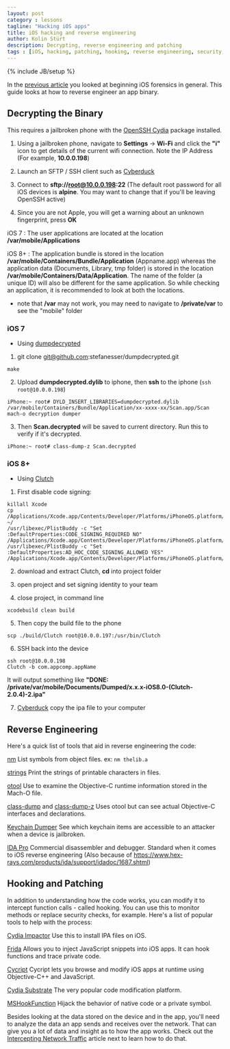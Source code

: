 ```yaml
---
layout: post
category : lessons
tagline: "Hacking iOS apps"
title: iOS hacking and reverse engineering
author: Kolin Stürt
description: Decrypting, reverse engineering and patching
tags : [iOS, hacking, patching, hooking, reverse engineering, security, XCode]
---
```

{% include JB/setup %}

In the [previous article](https://kolinsturt.github.io/lessons/2016/01/01/beginning_ios_forensics) you looked at beginning iOS forensics in general. This guide looks at how to reverse engineer an app binary.

## Decrypting the Binary

This requires a jailbroken phone with the [OpenSSH Cydia](https://cydia.saurik.com/openssh.html) package installed.

1. Using a jailbroken phone, navigate to **Settings** -> **Wi-Fi** and click the **"i"** icon to get details of the current wifi connection. Note the IP Address (For example, **10.0.0.198**)

2. Launch an SFTP / SSH client such as [Cyberduck](https://cyberduck.io/)

3. Connect to **sftp://root@10.0.0.198:22** (The default root password for all iOS devices is **alpine**. You may want to change that if you'll be leaving OpenSSH active)

4. Since you are not Apple, you will get a warning about an unknown fingerprint, press **OK**


iOS 7 : The user applications are located at the location **/var/mobile/Applications**

iOS 8+ : The application bundle is stored in the location **/var/mobile/Containers/Bundle/Application** (Appname.app) whereas the application data (Documents, Library, tmp folder) is stored in the location **/var/mobile/Containers/Data/Application**. The name of the folder (a unique ID) will also be different for the same application. So while checking an application, it is recommended to look at both the locations.

* note that **/var** may not work, you may need to navigate to **/private/var** to see the "mobile" folder

### iOS 7
* Using [dumpdecrypted](https://github.com/stefanesser/dumpdecrypted)

1.  git clone git@github.com:stefanesser/dumpdecrypted.git
```
make
```
2. Upload **dumpdecrypted.dylib** to iphone, then **ssh** to the iphone (`ssh root@10.0.0.198`)
```
iPhone:~ root# DYLD_INSERT_LIBRARIES=dumpdecrypted.dylib /var/mobile/Containers/Bundle/Application/xx-xxxx-xx/Scan.app/Scan mach-o decryption dumper
```
3. Then **Scan.decrypted** will be saved to current directory. Run this to verify if it's decrypted.
```
iPhone:~ root# class-dump-z Scan.decrypted
```

### iOS 8+
* Using [Clutch](https://github.com/KJCracks/Clutch)
 
1. First disable code signing:

```
killall Xcode
cp /Applications/Xcode.app/Contents/Developer/Platforms/iPhoneOS.platform/Developer/SDKs/iPhoneOS.sdk/SDKSettings.plist ~/
/usr/libexec/PlistBuddy -c "Set :DefaultProperties:CODE_SIGNING_REQUIRED NO" /Applications/Xcode.app/Contents/Developer/Platforms/iPhoneOS.platform/Developer/SDKs/iPhoneOS.sdk/SDKSettings.plist
/usr/libexec/PlistBuddy -c "Set :DefaultProperties:AD_HOC_CODE_SIGNING_ALLOWED YES" /Applications/Xcode.app/Contents/Developer/Platforms/iPhoneOS.platform/Developer/SDKs/iPhoneOS.sdk/SDKSettings.plist
```

2. download and extract Clutch, **cd** into project folder

3. open project and set signing identity to your team

4. close project, in command line 
```
xcodebuild clean build
```
5. Then copy the build file to the phone
```
scp ./build/Clutch root@10.0.0.197:/usr/bin/Clutch
```
6. SSH back into the device
```
ssh root@10.0.0.198
Clutch -b com.appcomp.appName
```
It will output something like **"DONE: /private/var/mobile/Documents/Dumped/x.x.x-iOS8.0-(Clutch-2.0.4)-2.ipa"**

7. [Cyberduck](https://cyberduck.io/) copy the ipa file to your computer

## Reverse Engineering

Here's a quick list of tools that aid in reverse engineering the code:

[nm](https://linux.die.net/man/1/nm)
List symbols from object files.
ex: `nm thelib.a`

[strings](https://linux.die.net/man/1/strings)
Print the strings of printable characters in files. 

[otool](https://www.manpagez.com/man/1/otool/)
Use to examine the Objective-C runtime information stored in the Mach-O file.

[class-dump](http://stevenygard.com/projects/class-dump/) and [class-dump-z](https://code.google.com/archive/p/networkpx/wikis/class_dump_z.wiki)
Uses otool but can see actual Objective-C interfaces and declarations.

[Keychain Dumper](https://github.com/ptoomey3/Keychain-Dumper)
See which keychain items are accessible to an attacker when a device is jailbroken.

[IDA Pro](https://www.hex-rays.com/products/ida/)
Commercial disassembler and debugger.
Standard when it comes to iOS reverse engineering (Also because of https://www.hex-rays.com/products/ida/support/idadoc/1687.shtml)

## Hooking and Patching

In addition to understanding how the code works, you can modify it to intercept function calls - called hooking. You can use this to monitor methods or replace security checks, for example. Here's a list of popular tools to help with the process:

[Cydia Impactor](http://www.cydiaimpactor.com/)
Use this to install IPA files on iOS.

[Frida](https://www.frida.re/)
Allows you to inject JavaScript snippets into iOS apps. It can hook functions and trace private code.

[Cycript](http://www.cycript.org/)
Cycript lets you browse and modify iOS apps at runtime using Objective-C++ and JavaScript.

[Cydia Substrate](http://www.cydiasubstrate.com/)
The very popular code modification platform.

[MSHookFunction](http://www.cydiasubstrate.com/api/c/MSHookFunction/)
Hijack the behavior of native code or a private symbol.

Besides looking at the data stored on the device and in the app, you'll need to analyze the data an app sends and receives over the network. That can give you a lot of data and insight as to how the app works. Check out the [Intercepting Network Traffic](https://kolinsturt.github.io/lessons/2016/06/01/intercepting_network_traffic_ios) article next to learn how to do that.
